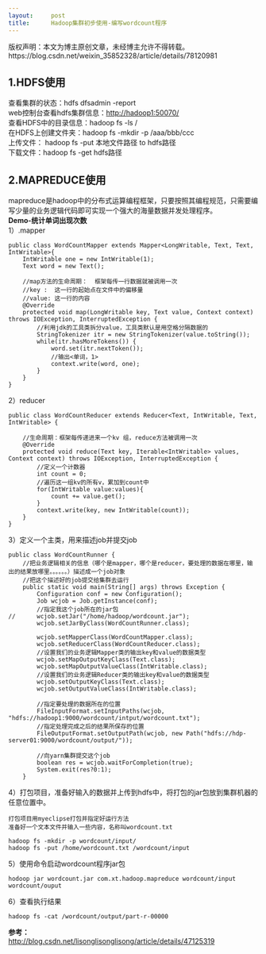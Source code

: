 ```yaml
---
layout:     post
title:      Hadoop集群初步使用-编写wordcount程序
---
```

<div id="article_content" class="article_content clearfix csdn-tracking-statistics" data-pid="blog" data-mod="popu_307" data-dsm="post">
								<div class="article-copyright">
					版权声明：本文为博主原创文章，未经博主允许不得转载。					https://blog.csdn.net/weixin_35852328/article/details/78120981				</div>
								            <div id="content_views" class="markdown_views prism-dracula">
							<!-- flowchart 箭头图标 勿删 -->
							<svg xmlns="http://www.w3.org/2000/svg" style="display: none;"><path stroke-linecap="round" d="M5,0 0,2.5 5,5z" id="raphael-marker-block" style="-webkit-tap-highlight-color: rgba(0, 0, 0, 0);"></path></svg>
							<h2 id="1hdfs使用">1.HDFS使用</h2>

<p>查看集群的状态：hdfs dfsadmin -report <br>
web控制台查看hdfs集群信息：<a href="http://hadoop1:50070/" rel="nofollow" target="_blank">http://hadoop1:50070/</a> <br>
查看HDFS中的目录信息：hadoop fs -ls / <br>
在HDFS上创建文件夹：hadoop fs -mkdir -p /aaa/bbb/ccc <br>
上传文件： hadoop fs -put 本地文件路径 to hdfs路径 <br>
下载文件：hadoop fs -get hdfs路径</p>



<h2 id="2mapreduce使用">2.MAPREDUCE使用</h2>

<p>mapreduce是hadoop中的分布式运算编程框架，只要按照其编程规范，只需要编写少量的业务逻辑代码即可实现一个强大的海量数据并发处理程序。 <br>
<strong>Demo-统计单词出现次数</strong> <br>
1）.mapper</p>



<pre class="prettyprint"><code class=" hljs axapta"><span class="hljs-keyword">public</span> <span class="hljs-class"><span class="hljs-keyword">class</span> <span class="hljs-title">WordCountMapper</span> <span class="hljs-inheritance"><span class="hljs-keyword">extends</span></span> <span class="hljs-title">Mapper</span>&lt;<span class="hljs-title">LongWritable</span>, <span class="hljs-title">Text</span>, <span class="hljs-title">Text</span>, <span class="hljs-title">IntWritable</span>&gt;{</span>
    IntWritable one = <span class="hljs-keyword">new</span> IntWritable(<span class="hljs-number">1</span>);
    Text word = <span class="hljs-keyword">new</span> Text();

    <span class="hljs-comment">//map方法的生命周期：  框架每传一行数据就被调用一次</span>
    <span class="hljs-comment">//key :  这一行的起始点在文件中的偏移量</span>
    <span class="hljs-comment">//value: 这一行的内容</span>
    @Override
    <span class="hljs-keyword">protected</span> <span class="hljs-keyword">void</span> map(LongWritable key, Text value, Context context) throws IOException, InterruptedException {
        <span class="hljs-comment">//利用jdk的工具类拆分value，工具类默认是用空格分隔数据的</span>
        StringTokenizer itr = <span class="hljs-keyword">new</span> StringTokenizer(value.toString());
        <span class="hljs-keyword">while</span>(itr.hasMoreTokens()) {
            word.set(itr.nextToken());
            <span class="hljs-comment">//输出&lt;单词，1&gt;</span>
            context.write(word, one);
        }
    }
}</code></pre>

<p>2）reducer</p>



<pre class="prettyprint"><code class=" hljs axapta"><span class="hljs-keyword">public</span> <span class="hljs-class"><span class="hljs-keyword">class</span> <span class="hljs-title">WordCountReducer</span> <span class="hljs-inheritance"><span class="hljs-keyword">extends</span></span> <span class="hljs-title">Reducer</span>&lt;<span class="hljs-title">Text</span>, <span class="hljs-title">IntWritable</span>, <span class="hljs-title">Text</span>, <span class="hljs-title">IntWritable</span>&gt; {</span>

    <span class="hljs-comment">//生命周期：框架每传递进来一个kv 组，reduce方法被调用一次</span>
    @Override
    <span class="hljs-keyword">protected</span> <span class="hljs-keyword">void</span> reduce(Text key, Iterable&lt;IntWritable&gt; values, Context context) throws IOException, InterruptedException {
        <span class="hljs-comment">//定义一个计数器</span>
        <span class="hljs-keyword">int</span> <span class="hljs-keyword">count</span> = <span class="hljs-number">0</span>;
        <span class="hljs-comment">//遍历这一组kv的所有v，累加到count中</span>
        <span class="hljs-keyword">for</span>(IntWritable value:values){
            <span class="hljs-keyword">count</span> += value.get();
        }
        context.write(key, <span class="hljs-keyword">new</span> IntWritable(<span class="hljs-keyword">count</span>));
    }
}</code></pre>

<p>3）定义一个主类，用来描述job并提交job</p>



<pre class="prettyprint"><code class=" hljs actionscript"><span class="hljs-keyword">public</span> <span class="hljs-class"><span class="hljs-keyword">class</span> <span class="hljs-title">WordCountRunner</span> {</span>
    <span class="hljs-comment">//把业务逻辑相关的信息（哪个是mapper，哪个是reducer，要处理的数据在哪里，输出的结果放哪里。。。。。。）描述成一个job对象</span>
    <span class="hljs-comment">//把这个描述好的job提交给集群去运行</span>
    <span class="hljs-keyword">public</span> <span class="hljs-keyword">static</span> <span class="hljs-keyword">void</span> main(String[] args) throws Exception {
        Configuration conf = <span class="hljs-keyword">new</span> Configuration();
        Job wcjob = Job.getInstance(conf);
        <span class="hljs-comment">//指定我这个job所在的jar包</span>
<span class="hljs-comment">//      wcjob.setJar("/home/hadoop/wordcount.jar");</span>
        wcjob.setJarByClass(WordCountRunner.<span class="hljs-keyword">class</span>);

        wcjob.setMapperClass(WordCountMapper.<span class="hljs-keyword">class</span>);
        wcjob.setReducerClass(WordCountReducer.<span class="hljs-keyword">class</span>);
        <span class="hljs-comment">//设置我们的业务逻辑Mapper类的输出key和value的数据类型</span>
        wcjob.setMapOutputKeyClass(Text.<span class="hljs-keyword">class</span>);
        wcjob.setMapOutputValueClass(IntWritable.<span class="hljs-keyword">class</span>);
        <span class="hljs-comment">//设置我们的业务逻辑Reducer类的输出key和value的数据类型</span>
        wcjob.setOutputKeyClass(Text.<span class="hljs-keyword">class</span>);
        wcjob.setOutputValueClass(IntWritable.<span class="hljs-keyword">class</span>);

        <span class="hljs-comment">//指定要处理的数据所在的位置</span>
        FileInputFormat.setInputPaths(wcjob, <span class="hljs-string">"hdfs://hadoop1:9000/wordcount/intput/wordcount.txt"</span>);
        <span class="hljs-comment">//指定处理完成之后的结果所保存的位置</span>
        FileOutputFormat.setOutputPath(wcjob, <span class="hljs-keyword">new</span> Path(<span class="hljs-string">"hdfs://hdp-server01:9000/wordcount/output/"</span>));

        <span class="hljs-comment">//向yarn集群提交这个job</span>
        boolean res = wcjob.waitForCompletion(<span class="hljs-literal">true</span>);
        System.exit(res?<span class="hljs-number">0</span>:<span class="hljs-number">1</span>);
    }</code></pre>

<p>4）打包项目，准备好输入的数据并上传到hdfs中，将打包的jar包放到集群机器的任意位置中。</p>



<pre class="prettyprint"><code class=" hljs lasso">打包项目用myeclipse打包并指定好运行方法
准备好一个文本文件并输入一些内容，名称叫wordcount<span class="hljs-built_in">.</span>txt

hadoop fs <span class="hljs-attribute">-mkdir</span> <span class="hljs-attribute">-p</span> wordcount/input<span class="hljs-subst">/</span>
hadoop fs <span class="hljs-attribute">-put</span> /home/wordcount<span class="hljs-built_in">.</span>txt /wordcount/input</code></pre>

<p>5）使用命令启动wordcount程序jar包</p>



<pre class="prettyprint"><code class=" hljs avrasm">hodoop jar wordcount<span class="hljs-preprocessor">.jar</span> <span class="hljs-keyword">com</span><span class="hljs-preprocessor">.xt</span><span class="hljs-preprocessor">.hadoop</span><span class="hljs-preprocessor">.mapreduce</span> wordcount/input wordcount/ouput</code></pre>

<p>6）查看执行结果</p>



<pre class="prettyprint"><code class=" hljs lasso">hadoop fs <span class="hljs-attribute">-cat</span> /wordcount/output/part<span class="hljs-attribute">-r</span><span class="hljs-subst">-</span><span class="hljs-number">00000</span></code></pre>

<p><strong>参考：</strong> <br>
<a href="http://blog.csdn.net/lisonglisonglisong/article/details/47125319" rel="nofollow">http://blog.csdn.net/lisonglisonglisong/article/details/47125319</a></p>            </div>
						<link href="https://csdnimg.cn/release/phoenix/mdeditor/markdown_views-9e5741c4b9.css" rel="stylesheet">
                </div>